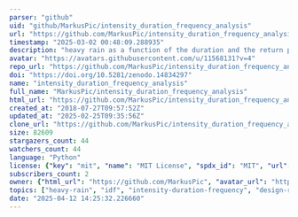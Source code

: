 ```yaml
---
parser: "github"
uid: "github/MarkusPic/intensity_duration_frequency_analysis"
url: "https://github.com/MarkusPic/intensity_duration_frequency_analysis"
timestamp: "2025-03-02 00:48:09.288935"
description: "heavy rain as a function of the duration and the return period acc. to DWA-A 531 (2012)      This program reads the measurement data of the rainfall     and calculates the distribution of the rainfall as a function of the return period and the duration          for duration steps up to 12 hours (and more) and return period in a range of '0.5a <= T_n <= 100a'"
avatar: "https://avatars.githubusercontent.com/u/11568131?v=4"
repo_url: "https://github.com/MarkusPic/intensity_duration_frequency_analysis"
doi: "https://doi.org/10.5281/zenodo.14834297"
name: "intensity_duration_frequency_analysis"
full_name: "MarkusPic/intensity_duration_frequency_analysis"
html_url: "https://github.com/MarkusPic/intensity_duration_frequency_analysis"
created_at: "2018-07-27T09:57:52Z"
updated_at: "2025-02-25T09:35:56Z"
clone_url: "https://github.com/MarkusPic/intensity_duration_frequency_analysis.git"
size: 82609
stargazers_count: 44
watchers_count: 44
language: "Python"
license: {"key": "mit", "name": "MIT License", "spdx_id": "MIT", "url": "https://api.github.com/licenses/mit", "node_id": "MDc6TGljZW5zZTEz"}
subscribers_count: 2
owner: {"html_url": "https://github.com/MarkusPic", "avatar_url": "https://avatars.githubusercontent.com/u/11568131?v=4", "login": "MarkusPic", "type": "User"}
topics: ["heavy-rain", "idf", "intensity-duration-frequency", "design-rainfall", "rainfall", "precipitation", "analysis", "duration", "dwa", "measurement-data", "duration-steps", "return-period", "dwa-a-531", "kostra", "dwd", "python"]
date: "2025-04-12 14:25:32.226660"
---
```

